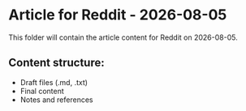 # Article for Reddit - 2026-08-05

This folder will contain the article content for Reddit on 2026-08-05.

## Content structure:
- Draft files (.md, .txt)
- Final content
- Notes and references

